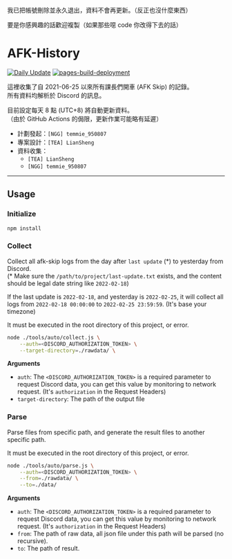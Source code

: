 我已把帳號刪除並永久退出，資料不會再更新。（反正也沒什麼東西）

要是你感興趣的話歡迎複製（如果那些噁 code 你改得下去的話）

# AFK-History

[![Daily Update](https://github.com/CCO-Project/AFK-History/actions/workflows/schedule.yml/badge.svg)](https://github.com/CCO-Project/AFK-History/actions/workflows/schedule.yml)
[![pages-build-deployment](https://github.com/CCO-Project/AFK-History/actions/workflows/pages/pages-build-deployment/badge.svg)](https://github.com/CCO-Project/AFK-History/actions/workflows/pages/pages-build-deployment)

這裡收集了自 2021-06-25 以來所有課長們開車 (AFK Skip) 的記錄。  
所有資料均解析於 Discord 的訊息。

目前設定每天 8 點 (UTC+8) 將自動更新資料。  
（由於 GitHub Actions 的侷限，更新作業可能略有延遲）


* 計劃發起：`[NGG] temmie_950807`
* 專案設計：`[TEA] LianSheng`
* 資料收集：
  * `[TEA] LianSheng`
  * `[NGG] temmie_950807`


***

## Usage

### Initialize
```bash
npm install
```


### Collect
Collect all afk-skip logs from the day after `last update` (\*) to yesterday from Discord.  
(\* Make sure the `/path/to/project/last-update.txt` exists, and the content should be legal date string like `2022-02-18`)

If the last update is `2022-02-18`, and yesterday is `2022-02-25`, it will collect all logs from `2022-02-18 00:00:00` to `2022-02-25 23:59:59`. (It's base your timezone)

It must be executed in the root directory of this project, or error.

```bash
node ./tools/auto/collect.js \
    --auth=<DISCORD_AUTHORIZATION_TOKEN> \
    --target-directory=./rawdata/ \
```
**Arguments**  
* `auth`: The `<DISCORD_AUTHORIZATION_TOKEN>` is a required parameter to request Discord data, you can get this value by monitoring to network request. (It's `authorization` in the Request Headers)
* `target-directory`: The path of the output file

### Parse
Parse files from specific path, and generate the result files to another specific path.

It must be executed in the root directory of this project, or error.

```bash
node ./tools/auto/parse.js \
    --auth=<DISCORD_AUTHORIZATION_TOKEN> \
    --from=./rawdata/ \
    --to=./data/
```

**Arguments**  
* `auth`: The `<DISCORD_AUTHORIZATION_TOKEN>` is a required parameter to request Discord data, you can get this value by monitoring to network request. (It's `authorization` in the Request Headers)
* `from`: The path of raw data, all json file under this path will be parsed (no recursive).
* `to`: The path of result.